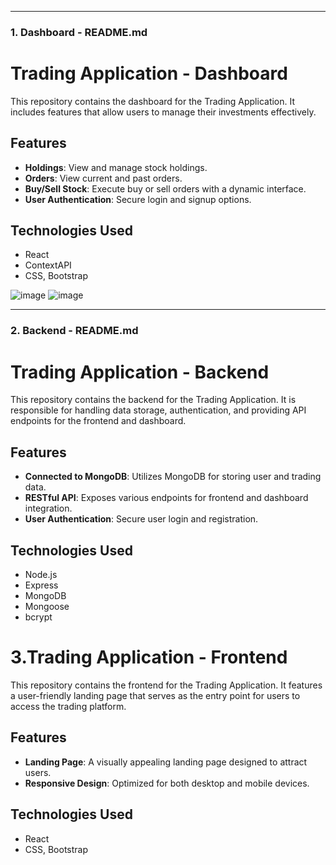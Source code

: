 
---
### **1. Dashboard - README.md**
# Trading Application - Dashboard

This repository contains the dashboard for the Trading Application. It includes features that allow users to manage their investments effectively.

## Features

- **Holdings**: View and manage stock holdings.
- **Orders**: View current and past orders.
- **Buy/Sell Stock**: Execute buy or sell orders with a dynamic interface.
- **User Authentication**: Secure login and signup options.

## Technologies Used

- React
- ContextAPI
- CSS, Bootstrap

![image](https://github.com/user-attachments/assets/efd8f175-2e67-4d7e-84e4-f09f5b23e532)
![image](https://github.com/user-attachments/assets/880acedb-1bec-415c-b97e-2ebce9bf7e9d)




---

### **2. Backend - README.md**
# Trading Application - Backend

This repository contains the backend for the Trading Application. It is responsible for handling data storage, authentication, and providing API endpoints for the frontend and dashboard.

## Features

- **Connected to MongoDB**: Utilizes MongoDB for storing user and trading data.
- **RESTful API**: Exposes various endpoints for frontend and dashboard integration.
- **User Authentication**: Secure user login and registration.

## Technologies Used

- Node.js
- Express
- MongoDB
- Mongoose
- bcrypt

# 3.Trading Application - Frontend

This repository contains the frontend for the Trading Application. It features a user-friendly landing page that serves as the entry point for users to access the trading platform.

## Features

- **Landing Page**: A visually appealing landing page designed to attract users.
- **Responsive Design**: Optimized for both desktop and mobile devices.

## Technologies Used

- React
- CSS, Bootstrap


